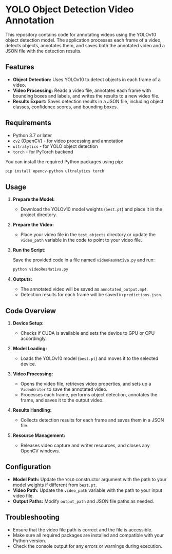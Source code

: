 # YOLO Object Detection Video Annotation

This repository contains code for annotating videos using the YOLOv10 object detection model. The application processes each frame of a video, detects objects, annotates them, and saves both the annotated video and a JSON file with the detection results.

## Features

- **Object Detection:** Uses YOLOv10 to detect objects in each frame of a video.
- **Video Processing:** Reads a video file, annotates each frame with bounding boxes and labels, and writes the results to a new video file.
- **Results Export:** Saves detection results in a JSON file, including object classes, confidence scores, and bounding boxes.

## Requirements

- Python 3.7 or later
- `cv2` (OpenCV) - for video processing and annotation
- `ultralytics` - for YOLO object detection
- `torch` - for PyTorch backend

You can install the required Python packages using pip:

```bash
pip install opencv-python ultralytics torch
```

## Usage

1. **Prepare the Model:**
   - Download the YOLOv10 model weights (`best.pt`) and place it in the project directory.

2. **Prepare the Video:**
   - Place your video file in the `test_objects` directory or update the `video_path` variable in the code to point to your video file.

3. **Run the Script:**

   Save the provided code in a file named `videoResNativa.py` and run:

   ```bash
   python videoResNativa.py
   ```

4. **Outputs:**
   - The annotated video will be saved as `annotated_output.mp4`.
   - Detection results for each frame will be saved in `predictions.json`.

## Code Overview

1. **Device Setup:**
   - Checks if CUDA is available and sets the device to GPU or CPU accordingly.

2. **Model Loading:**
   - Loads the YOLOv10 model (`best.pt`) and moves it to the selected device.

3. **Video Processing:**
   - Opens the video file, retrieves video properties, and sets up a `VideoWriter` to save the annotated video.
   - Processes each frame, performs object detection, annotates the frame, and saves it to the output video.

4. **Results Handling:**
   - Collects detection results for each frame and saves them in a JSON file.

5. **Resource Management:**
   - Releases video capture and writer resources, and closes any OpenCV windows.

## Configuration

- **Model Path:** Update the `YOLO` constructor argument with the path to your model weights if different from `best.pt`.
- **Video Path:** Update the `video_path` variable with the path to your input video file.
- **Output Paths:** Modify `output_path` and JSON file paths as needed.

## Troubleshooting

- Ensure that the video file path is correct and the file is accessible.
- Make sure all required packages are installed and compatible with your Python version.
- Check the console output for any errors or warnings during execution.
